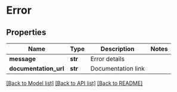 # Error

## Properties
Name | Type | Description | Notes
------------ | ------------- | ------------- | -------------
**message** | **str** | Error details | 
**documentation_url** | **str** | Documentation link | 

[[Back to Model list]](../README.md#documentation-for-models) [[Back to API list]](../README.md#documentation-for-api-endpoints) [[Back to README]](../README.md)


